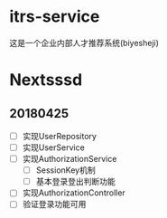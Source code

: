 # itrs-service
这是一个企业内部人才推荐系统(biyesheji)

# Nextsssd
## 20180425
- [ ] 实现UserRepository
- [ ] 实现UserService
- [ ] 实现AuthorizationService
    - [ ] SessionKey机制
    - [ ] 基本登录登出判断功能
- [ ] 实现AuthorizationController
- [ ] 验证登录功能可用
